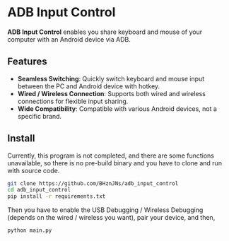 # ADB Input Control

__ADB Input Control__ enables you share keyboard and mouse of your computer with an Android device via ADB.

## Features

- __Seamless Switching__: Quickly switch keyboard and mouse input between the PC and Android device with hotkey.
- __Wired / Wireless Connection__: Supports both wired and wireless connections for flexible input sharing.
- __Wide Compatibility__: Compatible with various Android devices, not a specific brand.

## Install

Currently, this program is not completed, and there are some functions unavailable, so there is no pre-build binary and you have to clone and run with source code.

```bash
git clone https://github.com/BHznJNs/adb_input_control
cd adb_input_control
pip install -r requirements.txt
```

Then you have to enable the USB Debugging / Wireless Debugging (depends on the wired / wireless you want), pair your device, and then,

```bash
python main.py
```
